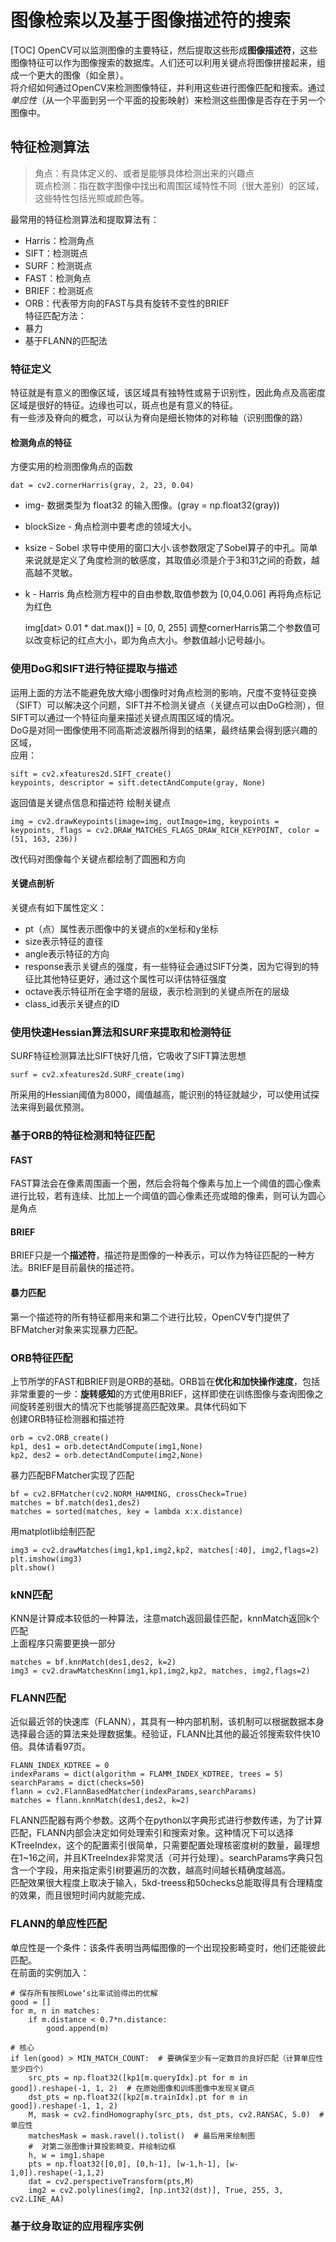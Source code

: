 # 图像检索以及基于图像描述符的搜索
[TOC]
OpenCV可以监测图像的主要特征，然后提取这些形成**图像描述符**，这些图像特征可以作为图像搜索的数据库。人们还可以利用关键点将图像拼接起来，组成一个更大的图像（如全景）。   
将介绍如何通过OpenCV来检测图像特征，并利用这些进行图像匹配和搜索。通过*单应性*（从一个平面到另一个平面的投影映射）来检测这些图像是否存在于另一个图像中。
## 特征检测算法
> 角点：有具体定义的、或者是能够具体检测出来的兴趣点   
  斑点检测：指在数字图像中找出和周围区域特性不同（很大差别）的区域，这些特性包括光照或颜色等。

最常用的特征检测算法和提取算法有：
- Harris：检测角点
- SIFT：检测斑点
- SURF：检测斑点
- FAST：检测角点
- BRIEF：检测斑点
- ORB：代表带方向的FAST与具有旋转不变性的BRIEF   
特征匹配方法：
- 暴力
- 基于FLANN的匹配法
### 特征定义
特征就是有意义的图像区域，该区域具有独特性或易于识别性，因此角点及高密度区域是很好的特征。边缘也可以，斑点也是有意义的特征。   
有一些涉及脊向的概念，可以认为脊向是细长物体的对称轴（识别图像的路）
#### 检测角点的特征
方便实用的检测图像角点的函数
    
    dat = cv2.cornerHarris(gray, 2, 23, 0.04)
- img- 数据类型为 float32 的输入图像。(gray = np.float32(gray))
- blockSize - 角点检测中要考虑的领域大小。
- ksize - Sobel 求导中使用的窗口大小.该参数限定了Sobel算子的中孔。简单来说就是定义了角度检测的敏感度，其取值必须是介于3和31之间的奇数，越高越不灵敏。
- k - Harris 角点检测方程中的自由参数,取值参数为 [0,04,0.06]
再将角点标记为红色
    
    img[dat> 0.01 * dat.max()] = [0, 0, 255]
调整cornerHarris第二个参数值可以改变标记的红点大小，即为角点大小。参数值越小记号越小。
### 使用DoG和SIFT进行特征提取与描述
运用上面的方法不能避免放大缩小图像时对角点检测的影响，尺度不变特征变换（SIFT）可以解决这个问题，SIFT并不检测关键点（关键点可以由DoG检测），但SIFT可以通过一个特征向量来描述关键点周围区域的情况。   
DoG是对同一图像使用不同高斯滤波器所得到的结果，最终结果会得到感兴趣的区域，   
应用：
    
    sift = cv2.xfeatures2d.SIFT_create()
    keypoints, descriptor = sift.detectAndCompute(gray, None)
返回值是关键点信息和描述符
绘制关键点
    
    img = cv2.drawKeypoints(image=img, outImage=img, keypoints = keypoints, flags = cv2.DRAW_MATCHES_FLAGS_DRAW_RICH_KEYPOINT, color = (51, 163, 236))
改代码对图像每个关键点都绘制了圆圈和方向
#### 关键点剖析
关键点有如下属性定义：
- pt（点）属性表示图像中的关键点的x坐标和y坐标
- size表示特征的直径
- angle表示特征的方向
- response表示关键点的强度，有一些特征会通过SIFT分类，因为它得到的特征比其他特征更好，通过这个属性可以评估特征强度
- octave表示特征所在金字塔的层级，表示检测到的关键点所在的层级
- class_id表示关键点的ID
### 使用快速Hessian算法和SURF来提取和检测特征
SURF特征检测算法比SIFT快好几倍，它吸收了SIFT算法思想
    
    surf = cv2.xfeatures2d.SURF_create(img)
所采用的Hessian阈值为8000，阈值越高，能识别的特征就越少，可以使用试探法来得到最优预测。
### 基于ORB的特征检测和特征匹配
#### FAST
FAST算法会在像素周围画一个圈，然后会将每个像素与加上一个阈值的圆心像素进行比较，若有连续、比加上一个阈值的圆心像素还亮或暗的像素，则可认为圆心是角点
#### BRIEF
BRIEF只是一个**描述符**，描述符是图像的一种表示，可以作为特征匹配的一种方法。BRIEF是目前最快的描述符。
#### 暴力匹配
第一个描述符的所有特征都用来和第二个进行比较，OpenCV专门提供了BFMatcher对象来实现暴力匹配。
### ORB特征匹配
上节所学的FAST和BRIEF则是ORB的基础。ORB旨在**优化和加快操作速度**，包括非常重要的一步：**旋转感知**的方式使用BRIEF，这样即使在训练图像与查询图像之间旋转差别很大的情况下也能够提高匹配效果。具体代码如下   
创建ORB特征检测器和描述符
    
    orb = cv2.ORB_create()
    kp1, des1 = orb.detectAndCompute(img1,None)
    kp2, des2 = orb.detectAndCompute(img2,None)
暴力匹配BFMatcher实现了匹配

    bf = cv2.BFMatcher(cv2.NORM_HAMMING, crossCheck=True)
    matches = bf.match(des1,des2)
    matches = sorted(matches, key = lambda x:x.distance)
用matplotlib绘制匹配
    
    img3 = cv2.drawMatches(img1,kp1,img2,kp2, matches[:40], img2,flags=2)
    plt.imshow(img3)
    plt.show()
### kNN匹配
KNN是计算成本较低的一种算法，注意match返回最佳匹配，knnMatch返回k个匹配   
上面程序只需要更换一部分
    
    matches = bf.knnMatch(des1,des2, k=2)
    img3 = cv2.drawMatchesKnn(img1,kp1,img2,kp2, matches, img2,flags=2)
### FLANN匹配
近似最近邻的快速库（FLANN），其具有一种内部机制，该机制可以根据数据本身选择最合适的算法来处理数据集。经验证，FLANN比其他的最近邻搜索软件快10倍。具体请看97页。  
    
    FLANN_INDEX_KDTREE = 0
    indexParams = dict(algorithm = FLAMM_INDEX_KDTREE, trees = 5)
    searchParams = dict(checks=50)
    flann = cv2.FlannBasedMatcher(indexParams,searchParams)
    matches = flann.knnMatch(des1,des2, k=2)
FLANN匹配器有两个参数。这两个在python以字典形式进行参数传递，为了计算匹配，FLANN内部会决定如何处理索引和搜索对象。这种情况下可以选择KTreeIndex，这个的配置索引很简单，只需要配置处理核密度树的数量，最理想在1~16之间，并且KTreeIndex非常灵活（可并行处理）。searchParams字典只包含一个字段，用来指定索引树要遍历的次数，越高时间越长精确度越高。   
匹配效果很大程度上取决于输入，5kd-treess和50checks总能取得具有合理精度的效果，而且很短时间内就能完成、
### FLANN的单应性匹配
单应性是一个条件：该条件表明当两幅图像的一个出现投影畸变时，他们还能彼此匹配。   
在前面的实例加入：
    
    # 保存所有按照Lowe‘s比率试验得出的优解
    good = []
    for m, n in matches:
        if m.distance < 0.7*n.distance:
            good.append(m)
            
    # 核心
    if len(good) > MIN_MATCH_COUNT:  # 要确保至少有一定数目的良好匹配（计算单应性至少四个）
        src_pts = np.float32([kp1[m.queryIdx].pt for m in good]).reshape(-1, 1, 2)  # 在原始图像和训练图像中发现关键点
        dst_pts = np.float32([kp2[m.trainIdx].pt for m in good]).reshape(-1, 1, 2)
        M, mask = cv2.findHomography(src_pts, dst_pts, cv2.RANSAC, 5.0)  # 单应性
        matchesMask = mask.ravel().tolist()  # 最后用来绘制图
        #  对第二张图像计算投影畸变，并绘制边框
        h, w = img1.shape
        pts = np.float32([0,0], [0,h-1], [w-1,h-1], [w-1,0]).reshape(-1,1,2)
        dat = cv2.perspectiveTransform(pts,M)
        img2 = cv2.polylines(img2, [np.int32(dst)], True, 255, 3, cv2.LINE_AA)
### 基于纹身取证的应用程序实例
